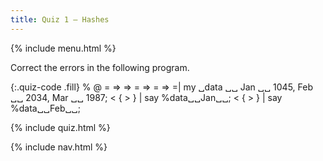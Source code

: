 ```yaml
---
title: Quiz 1 — Hashes
---
```


{% include menu.html %}

Correct the errors in the following program.

{:.quiz-code .fill}
% @ = => => = => = => =| my ␣data ␣␣ Jan ␣␣ 1045, Feb ␣␣ 2034, Mar ␣␣ 1987;
< { > } | say %data␣␣Jan␣␣;
< { > } | say %data␣␣Feb␣␣;

{% include quiz.html %}

{% include nav.html %}
